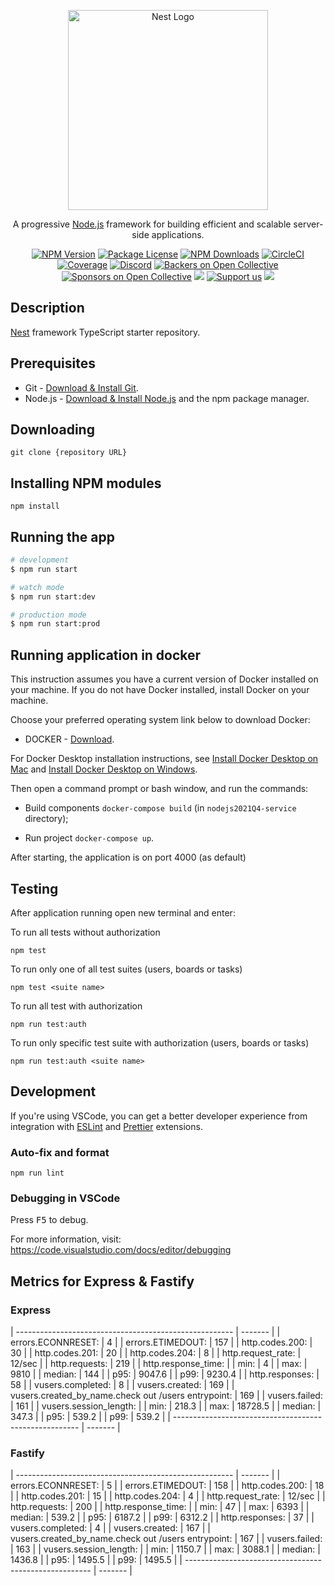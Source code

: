 <p align="center">
  <a href="http://nestjs.com/" target="blank"><img src="https://nestjs.com/img/logo_text.svg" width="320" alt="Nest Logo" /></a>
</p>

[circleci-image]: https://img.shields.io/circleci/build/github/nestjs/nest/master?token=abc123def456
[circleci-url]: https://circleci.com/gh/nestjs/nest

  <p align="center">A progressive <a href="http://nodejs.org" target="_blank">Node.js</a> framework for building efficient and scalable server-side applications.</p>
    <p align="center">
<a href="https://www.npmjs.com/~nestjscore" target="_blank"><img src="https://img.shields.io/npm/v/@nestjs/core.svg" alt="NPM Version" /></a>
<a href="https://www.npmjs.com/~nestjscore" target="_blank"><img src="https://img.shields.io/npm/l/@nestjs/core.svg" alt="Package License" /></a>
<a href="https://www.npmjs.com/~nestjscore" target="_blank"><img src="https://img.shields.io/npm/dm/@nestjs/common.svg" alt="NPM Downloads" /></a>
<a href="https://circleci.com/gh/nestjs/nest" target="_blank"><img src="https://img.shields.io/circleci/build/github/nestjs/nest/master" alt="CircleCI" /></a>
<a href="https://coveralls.io/github/nestjs/nest?branch=master" target="_blank"><img src="https://coveralls.io/repos/github/nestjs/nest/badge.svg?branch=master#9" alt="Coverage" /></a>
<a href="https://discord.gg/G7Qnnhy" target="_blank"><img src="https://img.shields.io/badge/discord-online-brightgreen.svg" alt="Discord"/></a>
<a href="https://opencollective.com/nest#backer" target="_blank"><img src="https://opencollective.com/nest/backers/badge.svg" alt="Backers on Open Collective" /></a>
<a href="https://opencollective.com/nest#sponsor" target="_blank"><img src="https://opencollective.com/nest/sponsors/badge.svg" alt="Sponsors on Open Collective" /></a>
  <a href="https://paypal.me/kamilmysliwiec" target="_blank"><img src="https://img.shields.io/badge/Donate-PayPal-ff3f59.svg"/></a>
    <a href="https://opencollective.com/nest#sponsor"  target="_blank"><img src="https://img.shields.io/badge/Support%20us-Open%20Collective-41B883.svg" alt="Support us"></a>
  <a href="https://twitter.com/nestframework" target="_blank"><img src="https://img.shields.io/twitter/follow/nestframework.svg?style=social&label=Follow"></a>
</p>
  <!--[![Backers on Open Collective](https://opencollective.com/nest/backers/badge.svg)](https://opencollective.com/nest#backer)
  [![Sponsors on Open Collective](https://opencollective.com/nest/sponsors/badge.svg)](https://opencollective.com/nest#sponsor)-->

## Description

[Nest](https://github.com/nestjs/nest) framework TypeScript starter repository.

## Prerequisites

- Git - [Download & Install Git](https://git-scm.com/downloads).
- Node.js - [Download & Install Node.js](https://nodejs.org/en/download/) and the npm package manager.

## Downloading

```
git clone {repository URL}
```

## Installing NPM modules

```
npm install
```

## Running the app

```bash
# development
$ npm run start

# watch mode
$ npm run start:dev

# production mode
$ npm run start:prod
```

## Running application in docker

This instruction assumes you have a current version of Docker installed on your machine. If you do not have Docker installed, install Docker on your machine.

Choose your preferred operating system link below to download Docker:
- DOCKER - [Download](https://docs.docker.com/get-started/#download-and-install-docker).

For Docker Desktop installation instructions, see [Install Docker Desktop on Mac](https://docs.docker.com/desktop/mac/install/) and  [Install Docker Desktop on Windows](https://docs.docker.com/desktop/windows/install/).

Then open a command prompt or bash window, and run the commands:

- Build components `docker-compose build` (in `nodejs2021Q4-service` directory);

- Run project `docker-compose up`.

After starting, the application is on port 4000 (as default) 

## Testing

After application running open new terminal and enter:

To run all tests without authorization

```
npm test
```

To run only one of all test suites (users, boards or tasks)

```
npm test <suite name>
```

To run all test with authorization

```
npm run test:auth
```

To run only specific test suite with authorization (users, boards or tasks)

```
npm run test:auth <suite name>
```

## Development

If you're using VSCode, you can get a better developer experience from integration with [ESLint](https://marketplace.visualstudio.com/items?itemName=dbaeumer.vscode-eslint) and [Prettier](https://marketplace.visualstudio.com/items?itemName=esbenp.prettier-vscode) extensions.

### Auto-fix and format

```
npm run lint
```

### Debugging in VSCode

Press <kbd>F5</kbd> to debug.

For more information, visit: https://code.visualstudio.com/docs/editor/debugging

## Metrics for Express & Fastify

### Express

| ------------------------------------------------------ | ------- |
| errors.ECONNRESET:                                     | 4       |
| errors.ETIMEDOUT:                                      | 157     |
| http.codes.200:                                        | 30      |
| http.codes.201:                                        | 20      |
| http.codes.204:                                        | 8       |
| http.request_rate:                                     | 12/sec  |
| http.requests:                                         | 219     |
| http.response_time:                                              |
|   min:                                                 | 4       |
|   max:                                                 | 9810    |
|   median:                                              | 144     |
|   p95:                                                 | 9047.6  |
|   p99:                                                 | 9230.4  |
| http.responses:                                        | 58      |
| vusers.completed:                                      | 8       |
| vusers.created:                                        | 169     |
| vusers.created_by_name.check out /users entrypoint:    | 169     |
| vusers.failed:                                         | 161     |
| vusers.session_length:                                           |
|   min:                                                 | 218.3   |
|   max:                                                 | 18728.5 |
|   median:                                              | 347.3   |
|   p95:                                                 | 539.2   |
|   p99:                                                 | 539.2   |
| ------------------------------------------------------ | ------- |

### Fastify

| ------------------------------------------------------ | ------- |
| errors.ECONNRESET:                                     | 5       |
| errors.ETIMEDOUT:                                      | 158     |
| http.codes.200:                                        | 18      |
| http.codes.201:                                        | 15      |
| http.codes.204:                                        | 4       |
| http.request_rate:                                     | 12/sec  |
| http.requests:                                         | 200     |
| http.response_time:                                              |
|   min:                                                 | 47      |
|   max:                                                 | 6393    |
|   median:                                              | 539.2   |
|   p95:                                                 | 6187.2  |
|   p99:                                                 | 6312.2  |
| http.responses:                                        | 37      |
| vusers.completed:                                      | 4       |
| vusers.created:                                        | 167     |
| vusers.created_by_name.check out /users entrypoint:    | 167     |
| vusers.failed:                                         | 163     |
| vusers.session_length:                                           |
|   min:                                                 | 1150.7  |
|   max:                                                 | 3088.1  |
|   median:                                              | 1436.8  |
|   p95:                                                 | 1495.5  |
|   p99:                                                 | 1495.5  |
| ------------------------------------------------------ | ------- |


